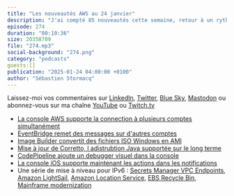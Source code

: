 ```yaml
---
title: "Les nouveautés AWS au 24 janvier"
description: "J'ai compté 85 nouveautés cette semaine, retour à un rythme normal après la conférence re:Invent. Ces dernières semaines, j'ai aussi remarqué une vague de support pour IPv6, je vais détailler ca dans un instant. A part ca, cette semaine, nous parlons de Java, de CodePipeline, de la console AWS, de Eventbridge et de Image Builder."
episode: 274
duration: "00:10:36"
size: 20358709
file: "274.mp3"
social-background: "274.png"
category: "podcasts"
guests:[]
publication: "2025-01-24 04:00:00 +0100"
author: "Sébastien Stormacq"
---
```


Laissez-moi vos commentaires sur [LinkedIn](https://www.linkedin.com/in/sebastienstormacq/), [Twitter](https://twitter.com/sebsto), [Blue Sky](https://bsky.app/profile/sebsto.bsky.social), [Mastodon](https://awscommunity.social/@sebsto) ou abonnez-vous sur ma chaîne [YouTube](https://www.youtube.com/sebsto) ou [Twitch.tv](https://www.twitch.tv/sebAWS)

- [La console AWS supporte la connection à plusieurs comptes simultanément](https://aws.amazon.com/about-aws/whats-new/2025/01/aws-management-console-simultaneous-sign-in-multiple-accounts/)
- [EventBridge remet des messages sur d'autres comptes](https://aws.amazon.com/about-aws/whats-new/2025/01/amazon-eventbridge-direct-delivery-cross-account-targets/)
- [Image Builder convertit des fichiers ISO Windows en AMI](https://aws.amazon.com/about-aws/whats-new/2025/01/ec2-image-builder-converting-windows-iso-files-amis/)
- [Mise à jour de Corretto, l adistrubtion Java supportée sur le long terme](https://aws.amazon.com/about-aws/whats-new/2025/01/amazon-corretto-january-2025-quarterly-updates/)
- [CodePipeline ajoute un debugger visuel dans la console](https://aws.amazon.com/about-aws/whats-new/2025/01/aws-codepipeline-debugging-experience-aws-management-console/)
- [La console iOS supporte maintenant les actions dans les notifications](https://aws.amazon.com/about-aws/whats-new/2024/12/aws-notification-actions-aws-console-mobile-app-ios/)
- Une série de mise à niveau pour IPv6 : [Secrets Manager VPC Endpoints](https://aws.amazon.com/about-aws/whats-new/2024/12/ipv6-compatibility-aws-secrets-manager-vpc-endpoints/), [Amazon LightSail](https://aws.amazon.com/about-aws/whats-new/2024/12/amazon-lightsail-api-endpoints-connectivity-ipv6/), [Amazon Location Service](https://aws.amazon.com/about-aws/whats-new/2024/12/amazon-location-service-ipv6/), [EBS Recycle Bin](https://aws.amazon.com/about-aws/whats-new/2024/12/ipv6-support-recycle-bin/), [Mainframe modernization](https://aws.amazon.com/about-aws/whats-new/2024/12/aws-mainframe-modernization-connectivity-ipv6/)